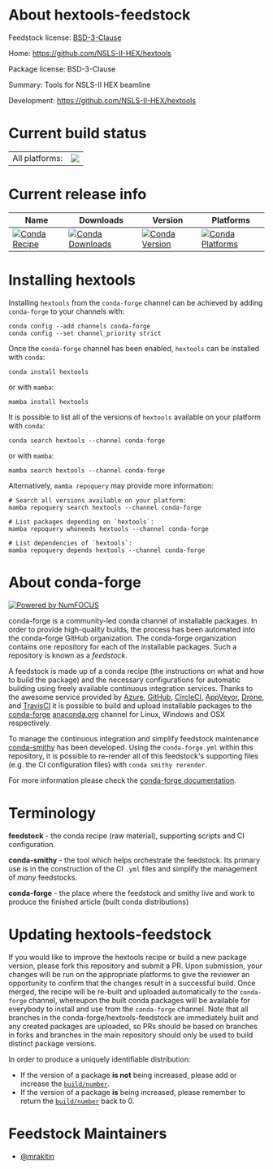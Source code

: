 About hextools-feedstock
========================

Feedstock license: [BSD-3-Clause](https://github.com/conda-forge/hextools-feedstock/blob/main/LICENSE.txt)

Home: https://github.com/NSLS-II-HEX/hextools

Package license: BSD-3-Clause

Summary: Tools for NSLS-II HEX beamline

Development: https://github.com/NSLS-II-HEX/hextools

Current build status
====================


<table><tr><td>All platforms:</td>
    <td>
      <a href="https://dev.azure.com/conda-forge/feedstock-builds/_build/latest?definitionId=21463&branchName=main">
        <img src="https://dev.azure.com/conda-forge/feedstock-builds/_apis/build/status/hextools-feedstock?branchName=main">
      </a>
    </td>
  </tr>
</table>

Current release info
====================

| Name | Downloads | Version | Platforms |
| --- | --- | --- | --- |
| [![Conda Recipe](https://img.shields.io/badge/recipe-hextools-green.svg)](https://anaconda.org/conda-forge/hextools) | [![Conda Downloads](https://img.shields.io/conda/dn/conda-forge/hextools.svg)](https://anaconda.org/conda-forge/hextools) | [![Conda Version](https://img.shields.io/conda/vn/conda-forge/hextools.svg)](https://anaconda.org/conda-forge/hextools) | [![Conda Platforms](https://img.shields.io/conda/pn/conda-forge/hextools.svg)](https://anaconda.org/conda-forge/hextools) |

Installing hextools
===================

Installing `hextools` from the `conda-forge` channel can be achieved by adding `conda-forge` to your channels with:

```
conda config --add channels conda-forge
conda config --set channel_priority strict
```

Once the `conda-forge` channel has been enabled, `hextools` can be installed with `conda`:

```
conda install hextools
```

or with `mamba`:

```
mamba install hextools
```

It is possible to list all of the versions of `hextools` available on your platform with `conda`:

```
conda search hextools --channel conda-forge
```

or with `mamba`:

```
mamba search hextools --channel conda-forge
```

Alternatively, `mamba repoquery` may provide more information:

```
# Search all versions available on your platform:
mamba repoquery search hextools --channel conda-forge

# List packages depending on `hextools`:
mamba repoquery whoneeds hextools --channel conda-forge

# List dependencies of `hextools`:
mamba repoquery depends hextools --channel conda-forge
```


About conda-forge
=================

[![Powered by
NumFOCUS](https://img.shields.io/badge/powered%20by-NumFOCUS-orange.svg?style=flat&colorA=E1523D&colorB=007D8A)](https://numfocus.org)

conda-forge is a community-led conda channel of installable packages.
In order to provide high-quality builds, the process has been automated into the
conda-forge GitHub organization. The conda-forge organization contains one repository
for each of the installable packages. Such a repository is known as a *feedstock*.

A feedstock is made up of a conda recipe (the instructions on what and how to build
the package) and the necessary configurations for automatic building using freely
available continuous integration services. Thanks to the awesome service provided by
[Azure](https://azure.microsoft.com/en-us/services/devops/), [GitHub](https://github.com/),
[CircleCI](https://circleci.com/), [AppVeyor](https://www.appveyor.com/),
[Drone](https://cloud.drone.io/welcome), and [TravisCI](https://travis-ci.com/)
it is possible to build and upload installable packages to the
[conda-forge](https://anaconda.org/conda-forge) [anaconda.org](https://anaconda.org/)
channel for Linux, Windows and OSX respectively.

To manage the continuous integration and simplify feedstock maintenance
[conda-smithy](https://github.com/conda-forge/conda-smithy) has been developed.
Using the ``conda-forge.yml`` within this repository, it is possible to re-render all of
this feedstock's supporting files (e.g. the CI configuration files) with ``conda smithy rerender``.

For more information please check the [conda-forge documentation](https://conda-forge.org/docs/).

Terminology
===========

**feedstock** - the conda recipe (raw material), supporting scripts and CI configuration.

**conda-smithy** - the tool which helps orchestrate the feedstock.
                   Its primary use is in the construction of the CI ``.yml`` files
                   and simplify the management of *many* feedstocks.

**conda-forge** - the place where the feedstock and smithy live and work to
                  produce the finished article (built conda distributions)


Updating hextools-feedstock
===========================

If you would like to improve the hextools recipe or build a new
package version, please fork this repository and submit a PR. Upon submission,
your changes will be run on the appropriate platforms to give the reviewer an
opportunity to confirm that the changes result in a successful build. Once
merged, the recipe will be re-built and uploaded automatically to the
`conda-forge` channel, whereupon the built conda packages will be available for
everybody to install and use from the `conda-forge` channel.
Note that all branches in the conda-forge/hextools-feedstock are
immediately built and any created packages are uploaded, so PRs should be based
on branches in forks and branches in the main repository should only be used to
build distinct package versions.

In order to produce a uniquely identifiable distribution:
 * If the version of a package **is not** being increased, please add or increase
   the [``build/number``](https://docs.conda.io/projects/conda-build/en/latest/resources/define-metadata.html#build-number-and-string).
 * If the version of a package **is** being increased, please remember to return
   the [``build/number``](https://docs.conda.io/projects/conda-build/en/latest/resources/define-metadata.html#build-number-and-string)
   back to 0.

Feedstock Maintainers
=====================

* [@mrakitin](https://github.com/mrakitin/)

